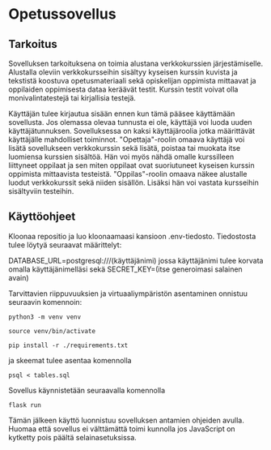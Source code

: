 # Opetussovellus

## Tarkoitus
Sovelluksen tarkoituksena on toimia alustana verkkokurssien järjestämiselle. Alustalla oleviin verkkokursseihin sisältyy kyseisen kurssin kuvista ja tekstistä koostuva opetusmateriaali sekä opiskelijan oppimista mittaavat ja oppilaiden oppimisesta dataa keräävät testit. Kurssin testit voivat olla monivalintatestejä tai kirjallisia testejä. 

Käyttäjän tulee kirjautua sisään ennen kun tämä pääsee käyttämään sovellusta. Jos olemassa olevaa tunnusta ei ole, käyttäjä voi luoda uuden käyttäjätunnuksen. Sovelluksessa on kaksi käyttäjäroolia jotka määrittävät käyttäjälle mahdolliset toiminnot. "Opettaja"-roolin omaava käyttäjä voi lisätä sovellukseen verkkokurssin sekä lisätä, poistaa tai muokata itse luomiensa kurssien sisältöä. Hän voi myös nähdä omalle kurssilleen liittyneet oppilaat ja sen miten oppilaat ovat suoriutuneet kyseisen kurssin oppimista mittaavista testeistä. "Oppilas"-roolin omaava näkee alustalle luodut verkkokurssit sekä niiden sisällön. Lisäksi hän voi vastata kursseihin sisältyviin testeihin. 

## Käyttöohjeet
Kloonaa repositio ja luo kloonaamaasi kansioon .env-tiedosto. Tiedostosta tulee löytyä seuraavat  määrittelyt:

DATABASE_URL=postgresql:///(käyttäjänimi) jossa käyttäjänimi tulee korvata omalla käyttäjänimelläsi sekä
SECRET_KEY=(itse generoimasi salainen avain)

Tarvittavien riippuvuuksien ja virtuaaliympäristön asentaminen onnistuu seuraavin komennoin:
```
python3 -m venv venv
```
```
source venv/bin/activate
```
```
pip install -r ./requirements.txt
```
ja skeemat tulee asentaa komennolla 
```
psql < tables.sql
```
Sovellus käynnistetään seuraavalla komennolla
```
flask run
```
Tämän jälkeen käyttö luonnistuu sovelluksen antamien ohjeiden avulla.
Huomaa että sovellus ei välttämättä toimi kunnolla jos JavaScript on kytketty pois päältä selainasetuksissa.